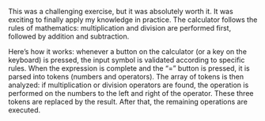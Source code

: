 This was a challenging exercise, but it was absolutely worth it. 
It was exciting to finally apply my knowledge in practice.
The calculator follows the rules of mathematics: 
multiplication and division are performed first, followed by addition and subtraction.

Here’s how it works: whenever a button on the calculator (or a key on the keyboard) 
is pressed, the input symbol is validated according to specific rules. 
When the expression is complete and the “=” button is pressed, it is parsed into tokens (numbers and operators).
The array of tokens is then analyzed: if multiplication or division operators are found, the operation 
is performed on the numbers to the left and right of the operator. These three tokens are replaced by the result. 
After that, the remaining operations are executed.